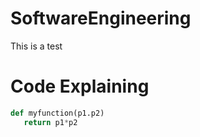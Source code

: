# SoftwareEngineering
This is a test
# Code Explaining
```python
def myfunction(p1.p2)
   return p1*p2
``` 

